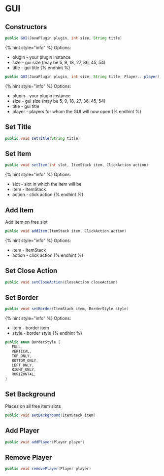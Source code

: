 # GUI

## Constructors

```java
public GUI(JavaPlugin plugin, int size, String title)
```

{% hint style="info" %}
Options:

* plugin - your plugin instance
* size - gui size (may be 5, 9, 18, 27, 36, 45, 54)
* title - gui title
{% endhint %}



```java
public GUI(JavaPlugin plugin, int size, String title, Player.. player)
```

{% hint style="info" %}
Options:

* plugin - your plugin instance
* size - gui size (may be 5, 9, 18, 27, 36, 45, 54)
* title - gui title
* player - players for whom the GUI will now open
{% endhint %}



## Set Title

```java
public void setTitle(String title)
```

## Set Item

```java
public void setItem(int slot, ItemStack item, ClickAction action)
```

{% hint style="info" %}
Options:

* slot - slot in which the item will be
* item - ItemStack&#x20;
* action - click action
{% endhint %}

## Add Item

Add item on free slot

```java
public void addItem(ItemStack item, ClickAction action)
```

{% hint style="info" %}
Options:

* item - ItemStack&#x20;
* action - click action
{% endhint %}

## Set Close Action

```java
public void setCloseAction(CloseAction closeAction)
```

## Set Border

```java
public void setBorder(ItemStack item, BorderStyle style)
```

{% hint style="info" %}
Options:

* item - border item
* style - border style
{% endhint %}

```java
public enum BorderStyle {
   FULL,
   VERTICAL,
   TOP_ONLY,
   BOTTOM_ONLY,
   LEFT_ONLY,
   RIGHT_ONLY,
   HORIZONTAL;
}
```

## Set Background

Places on all free item slots

```java
public void setBackground(ItemStack item)
```

## Add Player

```java
public void addPlayer(Player player)
```

## Remove Player

```java
public void removePlayer(Player player)
```
